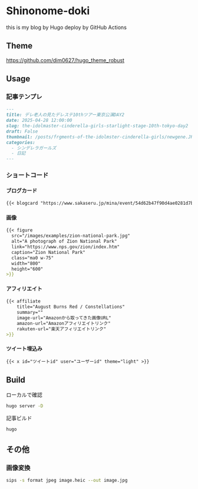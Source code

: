 # Shinonome-doki

this is my blog by Hugo
deploy by GitHub Actions

## Theme

https://github.com/dim0627/hugo_theme_robust

## Usage

### 記事テンプレ

```md
---
title: デレ老人の見たデレステ10thツアー東京公演DAY2
date: 2025-04-28 12:00:00
slug: the-idolmaster-cinderella-girls-starlight-stage-10th-tokyo-day2
draft: False
thumbnail: /posts/frgments-of-the-idolmster-cinderella-girls/newgene.JPG
categories:
  - シンデレラガールズ
  - 日記
---
```

### ショートコード

#### ブログカード

```md
{{< blogcard "https://www.sakaseru.jp/mina/event/54d62b47f90d4ae0281d7b6809ad78c5" >}}
```

#### 画像

```md
{{< figure
  src="/images/examples/zion-national-park.jpg"
  alt="A photograph of Zion National Park"
  link="https://www.nps.gov/zion/index.htm"
  caption="Zion National Park"
  class="ma0 w-75"
  width="800"
  height="600"
>}}
```

#### アフィリエイト

```md
{{< affiliate
    title="August Burns Red / Constellations"
    summary=""
    image-url="Amazonから取ってきた画像URL"
    amazon-url="Amazonアフィリエイトリンク"
    rakuten-url="楽天アフィリエイトリンク"
>}}
```

#### ツイート埋込み

```md
{{< x id="ツイートid" user="ユーザーid" theme="light" >}}
```

## Build

ローカルで確認

```bash
hugo server -D
```

記事ビルド

```bash
hugo
```

## その他

### 画像変換

```bash
sips -s format jpeg image.heic --out image.jpg
```

